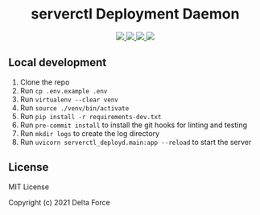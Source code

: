 <h1 align="center">serverctl Deployment Daemon</h1>
<p align="center">
  <a href="https://github.com/delta/serverctl_deployd/actions/workflows/lint.yml">
      <img src="https://github.com/delta/serverctl_deployd/actions/workflows/lint.yml/badge.svg?branch=main"/>
  </a>
  <a href="https://github.com/delta/serverctl_deployd/actions/workflows/ci.yml">
      <img src="https://github.com/delta/serverctl_deployd/actions/workflows/ci.yml/badge.svg"/>
  </a>
  <a href="https://github.com/delta/serverctl_deployd/actions/workflows/docs.yml">
      <img src="https://github.com/delta/serverctl_deployd/actions/workflows/docs.yml/badge.svg"/>
  </a>
  <a href="https://codecov.io/gh/delta/serverctl_deployd">
      <img src="https://codecov.io/gh/delta/serverctl_deployd/branch/main/graph/badge.svg?token=LxVYcZoZJ6"/>
  </a>
</p>

## Local development

1. Clone the repo
2. Run `cp .env.example .env`
3. Run `virtualenv --clear venv`
4. Run `source ./venv/bin/activate`
5. Run `pip install -r requirements-dev.txt`
6. Run `pre-commit install` to install the git hooks for linting and testing
7. Run `mkdir logs` to create the log directory
8. Run `uvicorn serverctl_deployd.main:app --reload` to start the server


## License

MIT License

Copyright (c) 2021 Delta Force
